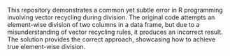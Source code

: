 This repository demonstrates a common yet subtle error in R programming involving vector recycling during division. The original code attempts an element-wise division of two columns in a data frame, but due to a misunderstanding of vector recycling rules, it produces an incorrect result. The solution provides the correct approach, showcasing how to achieve true element-wise division.